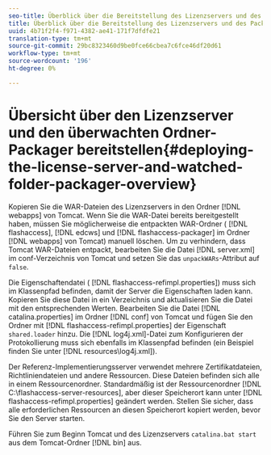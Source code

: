 ```yaml
---
seo-title: Überblick über die Bereitstellung des Lizenzservers und des Packager für überwachte Ordner
title: Überblick über die Bereitstellung des Lizenzservers und des Packager für überwachte Ordner
uuid: 4b71f2f4-f971-4382-ae41-171f7dfdfe21
translation-type: tm+mt
source-git-commit: 29bc8323460d9be0fce66cbea7c6fce46df20d61
workflow-type: tm+mt
source-wordcount: '196'
ht-degree: 0%

---
```



# Übersicht über den Lizenzserver und den überwachten Ordner-Packager bereitstellen{#deploying-the-license-server-and-watched-folder-packager-overview}

Kopieren Sie die WAR-Dateien des Lizenzservers in den Ordner [!DNL webapps] von Tomcat. Wenn Sie die WAR-Datei bereits bereitgestellt haben, müssen Sie möglicherweise die entpackten WAR-Ordner ( [!DNL flashaccess], [!DNL edcws] und [!DNL flashaccess-packager] im Ordner [!DNL webapps] von Tomcat) manuell löschen. Um zu verhindern, dass Tomcat WAR-Dateien entpackt, bearbeiten Sie die Datei [!DNL server.xml] im conf-Verzeichnis von Tomcat und setzen Sie das `unpackWARs`-Attribut auf `false`.

Die Eigenschaftendatei ( [!DNL flashaccess-refimpl.properties]) muss sich im Klassenpfad befinden, damit der Server die Eigenschaften laden kann. Kopieren Sie diese Datei in ein Verzeichnis und aktualisieren Sie die Datei mit den entsprechenden Werten. Bearbeiten Sie die Datei [!DNL catalina.properties] im Ordner [!DNL conf] von Tomcat und fügen Sie den Ordner mit [!DNL flashaccess-refimpl.properties] der Eigenschaft `shared.loader` hinzu. Die [!DNL log4j.xml]-Datei zum Konfigurieren der Protokollierung muss sich ebenfalls im Klassenpfad befinden (ein Beispiel finden Sie unter [!DNL resources\log4j.xml]).

Der Referenz-Implementierungsserver verwendet mehrere Zertifikatdateien, Richtliniendateien und andere Ressourcen. Diese Dateien befinden sich alle in einem Ressourcenordner. Standardmäßig ist der Ressourcenordner [!DNL C:\flashaccess-server-resources], aber dieser Speicherort kann unter [!DNL flashaccess-refimpl.properties] geändert werden. Stellen Sie sicher, dass alle erforderlichen Ressourcen an diesen Speicherort kopiert werden, bevor Sie den Server starten.

Führen Sie zum Beginn Tomcat und des Lizenzservers `catalina.bat start` aus dem Tomcat-Ordner [!DNL bin] aus.
